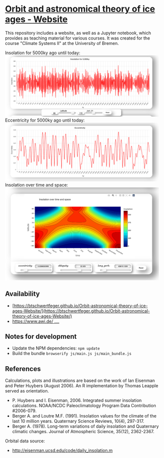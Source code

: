# [Orbit and astronomical theory of ice ages - Website](https://btschwertfeger.github.io/Orbit-astronomical-theory-of-ice-ages-Website/)

This repository includes a website, as well as a Jupyter notebook, which
provides as teaching material for various courses. It was created for the course
"Climate Systems II" at the University of Bremen.

Insolation for 5000ky ago until today:
![Insolation 5000ky ago](images/inso5000ky.png)
Eccentricity for 5000ky ago until today:
![Eccentricity 5000ky ago](images/ecc5000ky.png)
Insolation over time and space:
![Insolation over time and space](images/insots.png)

## Availability

- [https://btschwertfeger.github.io/Orbit-astronomical-theory-of-ice-ages-Website/](https://btschwertfeger.github.io/Orbit-astronomical-theory-of-ice-ages-Website/)
- [https://www.awi.de/ ....](https://www.awi.de/fileadmin/user_upload/AWI/Forschung/Klimawissenschaft/Dynamik_des_Palaeoklimas/OrbitalTheoryOfIceAges/)

## Notes for development

- Update the NPM dependencies: `npm update`
- Build the bundle `browserify js/main.js js/main_bundle.js`

## References

Calculations, plots and illustrations are based on the work of Ian Eisenman and
Peter Huybers (August 2006). An R implementation by Thomas Leapple served as
orientation.

- P. Huybers and I. Eisenman, 2006. Integrated summer insolation calculations.
  NOAA/NCDC Paleoclimatology Program Data Contribution #2006-079.
- Berger A. and Loutre M.F. (1991). Insolation values for the climate of the
  last 10 million years. Quaternary Science Reviews, 10(4), 297-317.
- Berger A. (1978). Long-term variations of daily insolation and Quaternary
  climatic changes. Journal of Atmospheric Science, 35(12), 2362-2367.

Orbital data source:

- http://eisenman.ucsd.edu/code/daily_insolation.m
